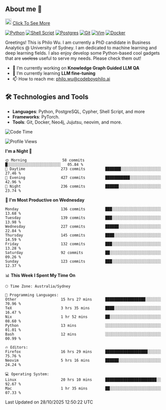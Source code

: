 ## About me 🤗

<a href="#"><img src="https://media.giphy.com/media/hvRJCLFzcasrR4ia7z/giphy.gif" width="20px" height="20px"></a> [Click To See More](https://codeboyphilo.github.io)

[![Python](https://img.shields.io/badge/python-3670A0?style=for-the-badge&logo=python&logoColor=ffdd54)](#)
[![Shell Script](https://img.shields.io/badge/shell_script-%23121011.svg?style=for-the-badge&logo=gnu-bash&logoColor=white)](#)
[![Postgres](https://img.shields.io/badge/postgres-%23316192.svg?style=for-the-badge&logo=postgresql&logoColor=white)](#)
[![Git](https://img.shields.io/badge/git-%23F05033.svg?style=for-the-badge&logo=git&logoColor=white)](#)
[![Vim](https://img.shields.io/badge/VIM-%2311AB00.svg?style=for-the-badge&logo=vim&logoColor=white)](#)
[![Docker](https://img.shields.io/badge/docker-%230db7ed.svg?style=for-the-badge&logo=docker&logoColor=white)](#)

Greetings! This is Philo Wu. I am currently a PhD candidate in Business Analytics \@ University of Sydney. I am dedicated to machine learning and deep learning fields. I also enjoy develop some Python-based cool gadgets that are ~~useless~~ useful to serve my needs. Please check them out!

- 🔭 I’m currently working on **Knowledge Graph Guided LLM QA**
- 🌱 I’m currently learning **LLM fine-tuning**
- 📫 How to reach me: philo.wu@codeboyphilo.ai

## 🛠 Technologies and Tools
- **Languages**: Python, PostgreSQL, Cypher, Shell Script, and more
- **Frameworks**: PyTorch.
- **Tools**: Git, Docker, Neo4j, Jujutsu, neovim, and more.

<!--START_SECTION:waka-->
![Code Time](http://img.shields.io/badge/Code%20Time-1%2C242%20hrs%2011%20mins-blue)

![Profile Views](http://img.shields.io/badge/Profile%20Views-0-blue)

**I'm a Night 🦉** 

```text
🌞 Morning                58 commits          █░░░░░░░░░░░░░░░░░░░░░░░░   05.84 % 
🌆 Daytime                273 commits         ███████░░░░░░░░░░░░░░░░░░   27.46 % 
🌃 Evening                427 commits         ███████████░░░░░░░░░░░░░░   42.96 % 
🌙 Night                  236 commits         ██████░░░░░░░░░░░░░░░░░░░   23.74 % 
```
📅 **I'm Most Productive on Wednesday** 

```text
Monday                   136 commits         ███░░░░░░░░░░░░░░░░░░░░░░   13.68 % 
Tuesday                  139 commits         ███░░░░░░░░░░░░░░░░░░░░░░   13.98 % 
Wednesday                227 commits         ██████░░░░░░░░░░░░░░░░░░░   22.84 % 
Thursday                 145 commits         ████░░░░░░░░░░░░░░░░░░░░░   14.59 % 
Friday                   132 commits         ███░░░░░░░░░░░░░░░░░░░░░░   13.28 % 
Saturday                 92 commits          ██░░░░░░░░░░░░░░░░░░░░░░░   09.26 % 
Sunday                   123 commits         ███░░░░░░░░░░░░░░░░░░░░░░   12.37 % 
```


📊 **This Week I Spent My Time On** 

```text
🕑︎ Time Zone: Australia/Sydney

💬 Programming Languages: 
Other                    15 hrs 27 mins      ██████████████████░░░░░░░   70.96 % 
TeX                      3 hrs 35 mins       ████░░░░░░░░░░░░░░░░░░░░░   16.47 % 
Nix                      1 hr 52 mins        ██░░░░░░░░░░░░░░░░░░░░░░░   08.60 % 
Python                   13 mins             ░░░░░░░░░░░░░░░░░░░░░░░░░   01.01 % 
Bash                     12 mins             ░░░░░░░░░░░░░░░░░░░░░░░░░   00.99 % 

🔥 Editors: 
Firefox                  16 hrs 29 mins      ███████████████████░░░░░░   75.76 % 
Neovim                   5 hrs 16 mins       ██████░░░░░░░░░░░░░░░░░░░   24.24 % 

💻 Operating System: 
Linux                    20 hrs 10 mins      ███████████████████████░░   92.67 % 
Mac                      1 hr 35 mins        ██░░░░░░░░░░░░░░░░░░░░░░░   07.33 % 
```


 Last Updated on 28/10/2025 12:50:22 UTC
<!--END_SECTION:waka-->
